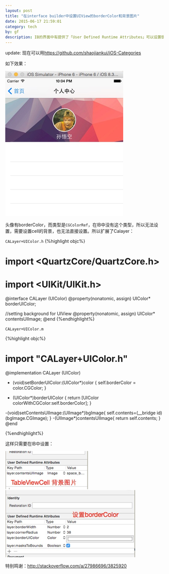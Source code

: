 ```yaml
---
layout: post
title: "在interface builder中设置UIView的borderColor和背景图片"
date: 2015-06-17 21:59:01
category: tech
by: gf
description: IB的界面中有提供了「User Defined Runtime Attributes」可以设置很多属性，但是界面中key path的value类型有限，不能设置CGColor，通过扩展CALayer来实现设置UIView的borderColor和背景图片
---
```


update: 现在可以用<https://github.com/shaojiankui/iOS-Categories>

如下效果：

![效果](/images/calayer-uicolor-demo.png)

头像有borderColor，而类型是`CGColorRef`，在IB中没有这个类型，所以无法设置，需要设置cell的背景，也无法直接设置。所以扩展了Calayer：

`CALayer+UIColor.h`
{%highlight objc%}
#  import <QuartzCore/QuartzCore.h>
#  import <UIKit/UIKit.h>
@interface CALayer (UIColor)
@property(nonatomic, assign) UIColor* borderUIColor;

//setting background for UIView 
@property(nonatomic, assign) UIColor* contentsUIImage;
@end
{%endhighlight%}

`CALayer+UIColor.m`

{%highlight objc%}

#  import "CALayer+UIColor.h"

@implementation CALayer (UIColor)

- (void)setBorderUIColor:(UIColor*)color {
    self.borderColor = color.CGColor;
}

- (UIColor*)borderUIColor {
    return [UIColor colorWithCGColor:self.borderColor];
}

-(void)setContentsUIImage:(UIImage*)bgImage{
    self.contents=(__bridge id)(bgImage.CGImage);
}
-(UIImage*)contentsUIImage{
    return self.contents;
}
@end

{%endhighlight%}

这样只需要在IB中设置：

![设置背景图片](/images/calayer-cellview-bg.png)
![设置borderColor](/images/calayer-cellview-bc.png)

特别鸣谢：<http://stackoverflow.com/a/27986696/3825920>

